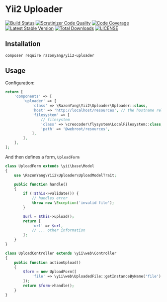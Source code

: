 Yii2 Uploader
=============

[![Build Status](https://travis-ci.org/razonyang/yii2-uploader.svg?branch=master)](https://travis-ci.org/razonyang/yii2-uploader)
[![Scrutinizer Code Quality](https://scrutinizer-ci.com/g/razonyang/yii2-uploader/badges/quality-score.png?b=master)](https://scrutinizer-ci.com/g/razonyang/yii2-uploader/?branch=master)
[![Code Coverage](https://scrutinizer-ci.com/g/razonyang/yii2-uploader/badges/coverage.png?b=master)](https://scrutinizer-ci.com/g/razonyang/yii2-uploader/?branch=master)
[![Latest Stable Version](https://img.shields.io/packagist/v/razonyang/yii2-uploader.svg)](https://packagist.org/packages/razonyang/yii2-uploader)
[![Total Downloads](https://img.shields.io/packagist/dt/razonyang/yii2-uploader.svg)](https://packagist.org/packages/razonyang/yii2-uploader)
[![LICENSE](https://img.shields.io/github/license/razonyang/yii2-uploader)](LICENSE)


Installation
------------

```
composer require razonyang/yii2-uploader
```

Usage
-----

Configuration:

```php
return [
    'components' => [
        'uploader' => [
            'class' => \RazonYang\Yii2\Uploader\Uploader::class,
            'host' => 'http://localhost/resources', // the hostname relative to your uploaded files
            'filesystem' => [
                // filesystem 
                'class' => \creocoder\flysystem\LocalFilesystem::class,
                'path' => '@webroot/resources',
            ],
        ],
    ],
];
```

And then defines a form, `UploadForm`

```php
class UploadForm extends \yii\base\Model
{
    use \RazonYang\Yii2\Uploader\UploadModelTrait;

    public function handle()
    {
        if (!$this->validate()) {
            // handles error
            throw new \Exception('invalid file');
        }

        $url = $this->upload();
        return [
            'url' => $url,
            // ... other information
        ];
    }
}

class UploadController extends \yii\web\Controller
{
    public function actionUpload()
    {
        $form = new UploadForm([
            'file' => \yii\web\UploadedFile::getInstanceByName('file')
        ]);
        return $form->handle();
    }
}
```